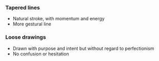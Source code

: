 ### Tapered lines
- Natural stroke, with momentum and energy
- More gestural line

### Loose drawings
- Drawn with purpose and intent but without regard to perfectionism
- No confusion or hesitation
 